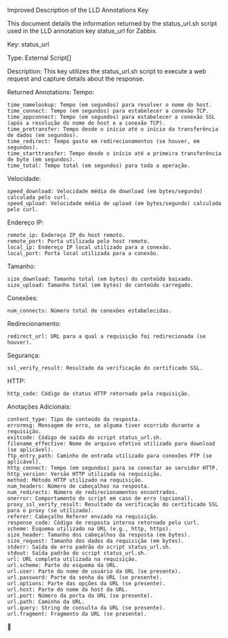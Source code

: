 Improved Description of the LLD Annotations Key

This document details the information returned by the status_url.sh script used in the LLD annotation key status_url for Zabbix.

Key: status_url

Type: External Script[<URL>]

Description: This key utilizes the status_url.sh script to execute a web request and capture details about the response.

Returned Annotations:
Tempo:

    time_namelookup: Tempo (em segundos) para resolver o nome do host.
    time_connect: Tempo (em segundos) para estabelecer a conexão TCP.
    time_appconnect: Tempo (em segundos) para estabelecer a conexão SSL (após a resolução do nome do host e a conexão TCP).
    time_pretransfer: Tempo desde o início até o início da transferência de dados (em segundos).
    time_redirect: Tempo gasto em redirecionamentos (se houver, em segundos).
    time_starttransfer: Tempo desde o início até a primeira transferência de byte (em segundos).
    time_total: Tempo total (em segundos) para toda a operação.

Velocidade:

    speed_download: Velocidade média de download (em bytes/segundo) calculada pelo curl.
    speed_upload: Velocidade média de upload (em bytes/segundo) calculada pelo curl.

Endereço IP:

    remote_ip: Endereço IP do host remoto.
    remote_port: Porta utilizada pelo host remoto.
    local_ip: Endereço IP local utilizado para a conexão.
    local_port: Porta local utilizada para a conexão.

Tamanho:

    size_download: Tamanho total (em bytes) do conteúdo baixado.
    size_upload: Tamanho total (em bytes) do conteúdo carregado.

Conexões:

    num_connects: Número total de conexões estabelecidas.

Redirecionamento:

    redirect_url: URL para a qual a requisição foi redirecionada (se houver).

Segurança:

    ssl_verify_result: Resultado da verificação do certificado SSL.

HTTP:

    http_code: Código de status HTTP retornado pela requisição.

Anotações Adicionais:

    content_type: Tipo de conteúdo da resposta.
    errormsg: Mensagem de erro, se alguma tiver ocorrido durante a requisição.
    exitcode: Código de saída do script status_url.sh.
    filename_effective: Nome de arquivo efetivo utilizado para download (se aplicável).
    ftp_entry_path: Caminho de entrada utilizado para conexões FTP (se aplicável).
    http_connect: Tempo (em segundos) para se conectar ao servidor HTTP.
    http_version: Versão HTTP utilizada na requisição.
    method: Método HTTP utilizado na requisição.
    num_headers: Número de cabeçalhos na resposta.
    num_redirects: Número de redirecionamentos encontrados.
    onerror: Comportamento do script em caso de erro (opcional).
    proxy_ssl_verify_result: Resultado da verificação do certificado SSL para o proxy (se utilizado).
    referer: Cabeçalho Referer enviado na requisição.
    response_code: Código de resposta interna retornado pelo curl.
    scheme: Esquema utilizado na URL (e.g., http, https).
    size_header: Tamanho dos cabeçalhos da resposta (em bytes).
    size_request: Tamanho dos dados da requisição (em bytes).
    stderr: Saída de erro padrão do script status_url.sh.
    stdout: Saída padrão do script status_url.sh.
    url: URL completa utilizada na requisição.
    url.scheme: Parte do esquema da URL.
    url.user: Parte do nome de usuário da URL (se presente).
    url.password: Parte da senha da URL (se presente).
    url.options: Parte das opções da URL (se presente).
    url.host: Parte do nome do host da URL.
    url.port: Número da porta da URL (se presente).
    url.path: Caminho da URL.
    url.query: String de consulta da URL (se presente).
    url.fragment: Fragmento da URL (se presente).


